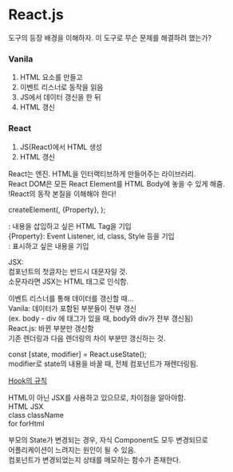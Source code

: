 # React.js

도구의 등장 배경을 이해하자. 이 도구로 무슨 문제를 해결하려 했는가?

### Vanila

1. HTML 요소를 만들고
2. 이벤트 리스너로 동작을 읽음
3. JS에서 데이터 갱신을 한 뒤
4. HTML 갱신

### React

1. JS(React)에서 HTML 생성
2. HTML 갱신

React는 엔진. HTML을 인터랙티브하게 만들어주는 라이브러리.<br/>
React DOM은 모든 React Element를 HTML Body에 놓을 수 있게 해줌.<br/>
!React의 동작 본질을 이해해야 한다!<br/>

createElement(<HTML Tag>, {Property}, <Content>);<br/>

<HTML Tag>: 내용을 삽입하고 싶은 HTML Tag을 기입<br/>
{Property}: Event Listener, id, class, Style 등을 기입<br/>
<Content>: 표시하고 싶은 내용을 기입<br/>

JSX:<br/>
컴포넌트의 첫글자는 반드시 대문자일 것.<br/>
소문자라면 JSX는 HTML 태그로 인식함.<br/>

이벤트 리스너를 통해 데이터를 갱신할 때...<br/>
Vanila: 데이터가 포함된 부분들이 전부 갱신<br/>
(ex. body - div 에 태그가 있을 때, body와 div가 전부 갱신됨)<br/>
React.js: 바뀐 부분만 갱신함<br/>
기존 렌더링과 다음 렌더링의 차이 부분만 갱신하는 것.<br/>

const [state, modifier] = React.useState(<state>);<br/>
modifier로 state의 내용을 바꿀 때, 전체 컴포넌트가 재렌더링됨.<br/>

[Hook의 규칙](https://ko.reactjs.org/docs/hooks-rules.html#explanation)<br/>

HTML이 아닌 JSX를 사용하고 있으므로, 차이점을 알아야함.<br/>
HTML JSX<br/>
class className<br/>
for forHtml<br/>

부모의 State가 변경되는 경우, 자식 Component도 모두 변경되므로<br/>
어플리케이션이 느려지는 원인이 될 수 있음.<br/>
컴포넌트가 변경되었는지 상태를 메모하는 함수가 존재한다.

